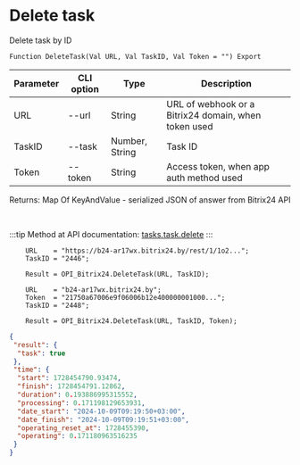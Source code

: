 ﻿---
sidebar_position: 5
---

# Delete task
 Delete task by ID



`Function DeleteTask(Val URL, Val TaskID, Val Token = "") Export`

  | Parameter | CLI option | Type | Description |
  |-|-|-|-|
  | URL | --url | String | URL of webhook or a Bitrix24 domain, when token used |
  | TaskID | --task | Number, String | Task ID |
  | Token | --token | String | Access token, when app auth method used |

  
  Returns:  Map Of KeyAndValue - serialized JSON of answer from Bitrix24 API

<br/>

:::tip
Method at API documentation: [tasks.task.delete](https://dev.1c-bitrix.ru/rest_help/tasks/task/tasks/tasks_task_delete.php)
:::
<br/>


```bsl title="Code example"
    URL    = "https://b24-ar17wx.bitrix24.by/rest/1/1o2...";
    TaskID = "2446";

    Result = OPI_Bitrix24.DeleteTask(URL, TaskID);

    URL    = "b24-ar17wx.bitrix24.by";
    Token  = "21750a67006e9f06006b12e400000001000...";
    TaskID = "2448";

    Result = OPI_Bitrix24.DeleteTask(URL, TaskID, Token);
```
 



```json title="Result"
{
 "result": {
  "task": true
 },
 "time": {
  "start": 1728454790.93474,
  "finish": 1728454791.12862,
  "duration": 0.193886995315552,
  "processing": 0.171198129653931,
  "date_start": "2024-10-09T09:19:50+03:00",
  "date_finish": "2024-10-09T09:19:51+03:00",
  "operating_reset_at": 1728455390,
  "operating": 0.171180963516235
 }
}
```
